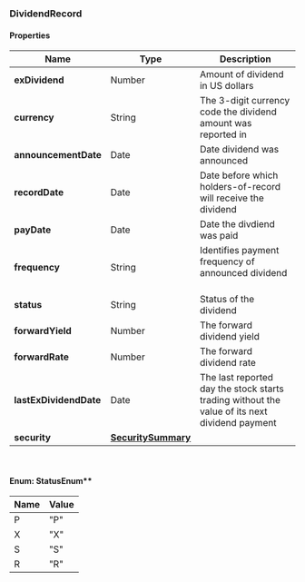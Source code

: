 
[//]: # (CLASS:DividendRecord)

[//]: # (KIND:object)

### DividendRecord

#### Properties

[//]: # (START_DEFINITION)

Name | Type | Description
------------ | ------------- | -------------
**exDividend** | Number | Amount of dividend in US dollars &nbsp;
**currency** | String | The 3-digit currency code the dividend amount was reported in &nbsp;
**announcementDate** | Date | Date dividend was announced &nbsp;
**recordDate** | Date | Date before which holders-of-record will receive the dividend &nbsp;
**payDate** | Date | Date the divdiend was paid &nbsp;
**frequency** | String | Identifies payment frequency of announced dividend &nbsp;
**status** | String | Status of the dividend &nbsp;
**forwardYield** | Number | The forward dividend yield &nbsp;
**forwardRate** | Number | The forward dividend rate &nbsp;
**lastExDividendDate** | Date | The last reported day the stock starts trading without the value of its next dividend payment &nbsp;
**security** | [**SecuritySummary**](SecuritySummary.md) |  &nbsp;

[//]: # (END_DEFINITION)


[//]: # (CONTAINED_CLASS:SecuritySummary)



<br/>

#### Enum: StatusEnum**

Name | Value
---- | -----
P | &quot;P&quot;
X | &quot;X&quot;
S | &quot;S&quot;
R | &quot;R&quot;



